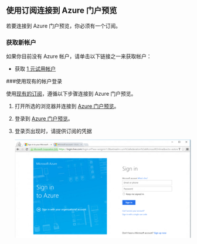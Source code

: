 
<!--
includes/azure-include-getting-started-v12portal-gettings-an-account.md

Latest Freshness check:  2016-04-11 , carlrab.

As of circa 2016-04-11, the following topics might include this include:
articles/sql-database/sql-database-get-started-tutorial.md

-->
## 使用订阅连接到 Azure 门户预览

若要连接到 Azure 门户预览，你必须有一个订阅。

### 获取新帐户

如果你目前没有 Azure 帐户，请单击以下链接之一来获取帐户：

- 获取 [1 元试用帐户](/pricing/1rmb-trial/)

###使用现有的帐户登录

使用[现有的订阅](https://account.windowsazure.cn/Home/Index)，遵循以下步骤连接到 Azure 门户预览。

1. 打开所选的浏览器并连接到 [Azure 门户预览](https://portal.azure.cn/)。

1. 登录到 [Azure 门户预览](https://portal.azure.cn/)。

1. 登录页出现时，请提供订阅的凭据

   ![登录](./media/azure-getting-started-portal-login/login.png)
   

<!---HONumber=Mooncake_0425_2016-->